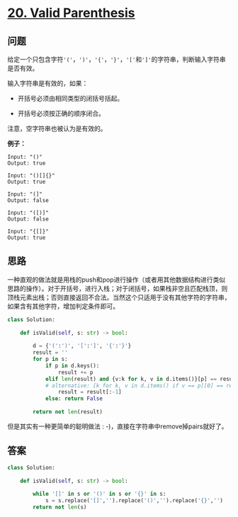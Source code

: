 # [20. Valid Parenthesis](https://leetcode.com/problems/valid-parentheses/)

## 问题

给定一个只包含字符`'('`，`')'`，`'{'`，`'}'`，`'['`和`']'`的字符串，判断输入字符串是否有效。

输入字符串是有效的，如果：

- 开括号必须由相同类型的闭括号括起。

- 开括号必须按正确的顺序闭合。

注意，空字符串也被认为是有效的。

**例子：**

```
Input: "()"
Output: true

Input: "()[]{}"
Output: true

Input: "(]"
Output: false

Input: "([)]"
Output: false

Input: "{[]}"
Output: true
```

## 思路

一种直观的做法就是用栈的push和pop进行操作（或者用其他数据结构进行类似思路的操作）。对于开括号，进行入栈；对于闭括号，如果栈非空且匹配栈顶，则顶栈元素出栈；否则直接返回不合法。当然这个只适用于没有其他字符的字符串，如果含有其他字符，增加判定条件即可。

```python
class Solution:
    
    def isValid(self, s: str) -> bool:
        
        d = {'(':')', '[':']', '{':'}'}
        result = ''
        for p in s:
            if p in d.keys():
                result += p
            elif len(result) and {v:k for k, v in d.items()}[p] == result[-1]: 
            # alternative: [k for k, v in d.items() if v == p][0] == result[-1]
                result = result[:-1]
            else: return False
                
        return not len(result)
```

但是其实有一种更简单的聪明做法 : -)，直接在字符串中remove掉pairs就好了。

## 答案

```python
class Solution:
    
    def isValid(self, s: str) -> bool:
        
        while '[]' in s or '()' in s or '{}' in s:
            s = s.replace('[]','').replace('()','').replace('{}','')
        return not len(s)
```

